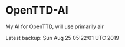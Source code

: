# OpenTTD-AI
My AI for OpenTTD, will use primarily air

Latest backup: Sun Aug 25 05:22:01 UTC 2019
